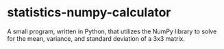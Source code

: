 # statistics-numpy-calculator
A small program, written in Python, that utilizes the NumPy library to solve for the mean, variance, and standard deviation of a 3x3 matrix.
